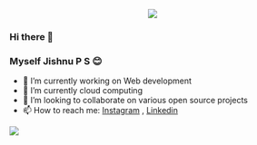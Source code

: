 <p align='center'><img src='https://visitor-badge.laobi.icu/badge?page_id=psjishnu'></p>

### Hi there 👋

### Myself Jishnu P S 😊


- 🔭 I’m currently working on Web development
- 🌱 I’m currently cloud computing
- 👯 I’m looking to collaborate on various open source projects 
- 📫 How to reach me: [Instagram](https://www.instagram.com/jishnupsreekumar/) , [Linkedin](https://www.linkedin.com/in/jishnupsreekumar/)

<img src="https://github-readme-stats.vercel.app/api?username=psjishnu&&show_icons=true&title_color=ffffff&icon_color=bb2acf&text_color=daf7dc&bg_color=191919">
